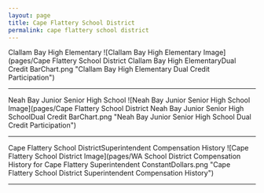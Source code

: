 ```yaml
---
layout: page
title: Cape Flattery School District
permalink: cape flattery school district
---
```



Clallam Bay High   Elementary
![Clallam Bay High   Elementary Image](pages/Cape Flattery School District Clallam Bay High   ElementaryDual Credit BarChart.png "Clallam Bay High   Elementary Dual Credit Participation")

___

Neah Bay Junior  Senior High School
![Neah Bay Junior  Senior High School Image](pages/Cape Flattery School District Neah Bay Junior  Senior High SchoolDual Credit BarChart.png "Neah Bay Junior  Senior High School Dual Credit Participation")

___

Cape Flattery School DistrictSuperintendent Compensation History
![Cape Flattery School District Image](pages/WA School District Compensation History for Cape Flattery Superintendent ConstantDollars.png "Cape Flattery School District Superintendent Compensation History")

___

